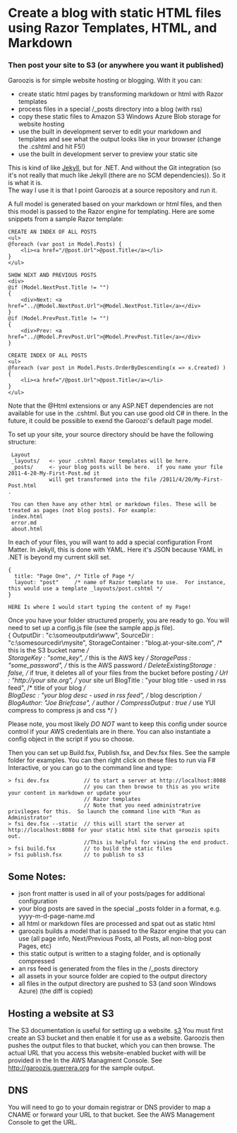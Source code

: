 Create a blog with static HTML files using Razor Templates, HTML, and Markdown
==============================================================================

### Then post your site to S3 (or anywhere you want it published) ###

Garoozis is for simple website hosting or blogging. With it you can:

* create static html pages by transforming markdown or html with Razor templates
* process files in a special /_posts directory into a blog (with rss)
* copy these static files to Amazon S3 Windows Azure Blob storage for website hosting
* use the built in development server to edit your markdown and templates and see what the output looks like in your browser (change the .cshtml and hit F5!)
* use the built in development server to preview your static site

This is kind of like [Jekyll](https://github.com/mojombo/jekyll), but for .NET.  And without the Git integration (so it's not really that much like Jekyll (there are no SCM dependencies)).  So it is what it is.  
The way I use it is that I point Garoozis at a source repository and run it.

A full model is generated based on your markdown or html files, and then this model is passed to the Razor engine for templating. Here are some snippets from a sample Razor template:

    CREATE AN INDEX OF ALL POSTS
	<ul>
	@foreach (var post in Model.Posts) {
		<li><a href="/@post.Url">@post.Title</a></li>   
	}
	</ul>

    SHOW NEXT AND PREVIOUS POSTS
	<div>
	@if (Model.NextPost.Title != "")
	{
		<div>Next: <a href="../@Model.NextPost.Url">@Model.NextPost.Title</a></div>
	}
	@if (Model.PrevPost.Title != "")
	{
		<div>Prev: <a href="../@Model.PrevPost.Url">@Model.PrevPost.Title</a></div>
	}

    CREATE INDEX OF ALL POSTS
    <ul>
    @foreach (var post in Model.Posts.OrderByDescending(x => x.Created) )
    {
        <li><a href="/@post.Url">@post.Title</a></li>   
    }
    </ul>

Note that the @Html extensions or any ASP.NET dependencies are not available for use in the .cshtml. But you can use good old C# in there.  In the future, it could be
possible to exend the Garoozi's default page model.

To set up your site, your source directory should be have the following structure:

     Layout
     _layouts/   <- your .cshtml Razor templates will be here.
     _posts/     <- your blog posts will be here.  if you name your file 2011-4-20-My-First-Post.md it 
	             will get transformed into the file /2011/4/20/My-First-Post.html  
   	.

     You can then have any other html or markdown files. These will be treated as pages (not blog posts). For example:
     index.html 
     error.md
     about.html


In each of your files, you will want to add a special configuration Front Matter.  In Jekyll, this is done with YAML.  Here it's JSON because YAML in .NET is beyond my current skill set.

	{
	  title: "Page One", /* Title of Page */
	  layout: "post"     /* name of Razor template to use.  For instance, this would use a template _layouts/post.cshtml */
	}
        
    HERE Is where I would start typing the content of my Page!

	
Once you have your folder structured properly, you are ready to go.  You will need to set up a config.js file (see the sample app.js file).  
	{
		OutputDir : "c:\\someoutputdir\\www",
		SourceDir : "c:\\somesourcedir\\mysite", 
		StorageContainer : "blog.at-your-site.com",  /* this is the S3 bucket name */        
		StorageKey : "some_key",          /* this is the AWS key */
		StoragePass : "some_password",    /* this is the AWS password */
		DeleteExistingStorage : false,    /* if true, it deletes all of your files from the bucket before posting */
		Url : "http://your site.org",     /* your site url
		BlogTitle : "your blog title - used in rss feed",    /* title of your blog */       
		BlogDesc : "your blog desc - used in rss feed",      /* blog description */
		BlogAuthor: "Joe Briefcase",      /* author */
		CompressOutput : true      /* use YUI compress to compress js and css */
	}

Please note, you most likely *DO NOT* want to keep this config under source control if your AWS credentials are in there.  You can also instantiate a config object in the script if you so choose.

Then you can set up Build.fsx, Publish.fsx, and Dev.fsx files.  See the sample folder for examples.  You can then right click on these files to run via F# Interactive, or you can go to the command line and type:

	> fsi dev.fsx           // to start a server at http://localhost:8088  
                            // you can then browse to this as you write your content in markdown or update your
				            // Razor templates
				            // Note that you need administratrive privileges for this.  So launch the command line with "Run as Administrator"
	> fsi dev.fsx --static  // this will start the server at http://localhost:8088 for your static html site that garoozis spits out.  
							//This is helpful for viewing the end product.
	> fsi build.fsx	        // to build the static files
	> fsi publish.fsx       // to publish to s3
	

Some Notes:
-----------
* json front matter is used in all of your posts/pages for additional configuration
* your blog posts are saved in the special _posts folder in a format, e.g. yyyy-m-d-page-name.md
* all html or markdown files are processed and spat out as static html
* garoozis builds a model that is passed to the Razor engine that you can use (all page info, Next/Previous Posts, all Posts, all non-blog post Pages, etc)
* this static output is written to a staging folder, and is optionally compressed
* an rss feed is generated from the files in the /_posts directory
* all assets in your source folder are copied to the output directory
* all files in the output directory are pushed to S3 (and soon Windows Azure) (the diff is copied)


Hosting a website at S3
-----------------------
The S3 documentation is useful for setting up a website.  [s3](http://docs.amazonwebservices.com/AmazonS3/latest/dev/index.html?WebsiteHosting.html)
You must first create an S3 bucket and then enable it for use as a website.  Garoozis then pushes the output files to that bucket, which you can then browse. The actual URL that you access this website-enabled bucket with 
will be provided in the In the AWS Managment Console. See http://garoozis.guerrera.org for the sample output.


DNS
---
You will need to go to your domain registrar or DNS provider to map a CNAME or forward your URL to that bucket.  See the AWS Management Console to get the URL.

